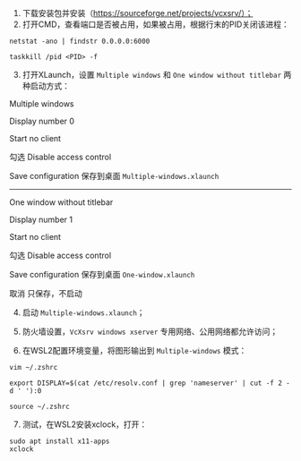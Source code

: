 1. 下载安装包并安装（https://sourceforge.net/projects/vcxsrv/）；
2. 打开CMD，查看端口是否被占用，如果被占用，根据行末的PID关闭该进程：
```
netstat -ano | findstr 0.0.0.0:6000

taskkill /pid <PID> -f
```
3. 打开XLaunch，设置 `Multiple windows` 和 `One window without titlebar` 两种启动方式：

Multiple windows

Display number  0

Start no client

勾选 Disable access control

Save configuration  保存到桌面 `Multiple-windows.xlaunch`

------

One window without titlebar

Display number  1

Start no client

勾选 Disable access control

Save configuration  保存到桌面 `One-window.xlaunch`

取消  只保存，不启动

4. 启动 `Multiple-windows.xlaunch`；

5. 防火墙设置，`VcXsrv windows xserver` 专用网络、公用网络都允许访问；

6. 在WSL2配置环境变量，将图形输出到 `Multiple-windows` 模式：

```
vim ~/.zshrc

export DISPLAY=$(cat /etc/resolv.conf | grep 'nameserver' | cut -f 2 -d ' '):0

source ~/.zshrc
```

7. 测试，在WSL2安装xclock，打开：

```
sudo apt install x11-apps
xclock
```